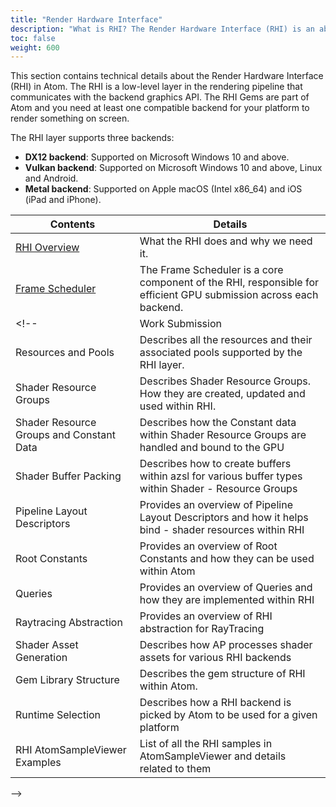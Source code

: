 ```yaml
---
title: "Render Hardware Interface"
description: "What is RHI? The Render Hardware Interface (RHI) is an abstraction layer over several platform-specific graphics APIs."
toc: false
weight: 600
---
```


This section contains technical details about the Render Hardware Interface (RHI) in Atom. The RHI is a low-level layer in the rendering pipeline that communicates with the backend graphics API. The RHI Gems are part of Atom and you need at least one compatible backend for your platform to render something on screen. 

The RHI layer supports three backends:
- **DX12 backend**: Supported on Microsoft Windows 10 and above.
- **Vulkan backend**: Supported on Microsoft Windows 10 and above, Linux and Android.
- **Metal backend**: Supported on Apple macOS (Intel x86_64) and iOS (iPad and iPhone).


| Contents                        | Details |
|--------------------------------------|---------|
| [RHI Overview](rhi/) | What the RHI does and why we need it. |
| [Frame Scheduler](frame-scheduler/) | The Frame Scheduler is a core component of the RHI, responsible for efficient GPU submission across each backend. | 
<!-- | Work Submission | Describes the API used to submit work to the GPU. This includes draw, dispatch, blit or ray tracing work |
| Resources and Pools | Describes all the resources and their associated pools supported by the RHI layer. |
| Shader Resource Groups | Describes Shader Resource Groups. How they are created, updated and used within RHI. |
| Shader Resource Groups and Constant Data | Describes how the Constant data within Shader Resource Groups are handled and bound to the GPU |
| Shader Buffer Packing | Describes how to create buffers within azsl for various buffer types within Shader - Resource Groups |
| Pipeline Layout Descriptors | Provides an overview of Pipeline Layout Descriptors and how it helps bind - shader resources within RHI |
| Root Constants | Provides an overview of Root Constants and how they can be used within Atom |
| Queries | Provides an overview of Queries and how they are implemented within RHI |
| Raytracing Abstraction | Provides an overview of RHI abstraction for RayTracing |
| Shader Asset Generation | Describes how AP processes shader assets for various RHI backends |
| Gem Library Structure | Describes the gem structure of RHI within Atom. |
| Runtime Selection | Describes how a RHI backend is picked by Atom to be used for a given platform |
| RHI AtomSampleViewer Examples | List of all the RHI samples in AtomSampleViewer and details related to them  |
 -->
